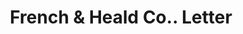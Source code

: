 ---
doi: 10.7916/D8H433JM
date_other: '1910'
date_other_textual: '1910'
form: correspondence
genre:
- Letters (correspondence)
name:
- French & Heald Co.
object_in_context_url: https://biggert.cul.columbia.edu/items/view/ave_biggert_00785
subject_hierarchical_geographic:
- Milford, New Hampshire, United States
subject_name:
- French & Heald Co.
title: French & Heald Co.. Letter
sort_title: French & Heald Co.. Letter
call_number: ave_biggert_00785
coordinates:
- 42.83527777777778,-71.64888888888889
pid: ave_biggert_00785
identifiers: ave_biggert_00785
thumbnail: false
permalink: /biggert/ave_biggert_00785/
layout: iiif-image-page
---